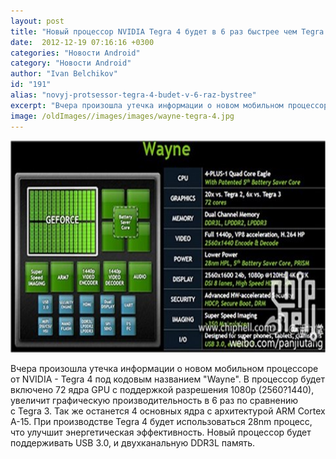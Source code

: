 ```yaml
---
layout: post
title: "Новый процессор NVIDIA Tegra 4 будет в 6 раз быстрее чем Tegra 3"
date:  2012-12-19 07:16:16 +0300
categories: "Новости Android"
category: "Новости Android"
author: "Ivan Belchikov"
id: "191"
alias: "novyj-protsessor-tegra-4-budet-v-6-raz-bystree"
excerpt: "Вчера произошла утечка информации о новом мобильном процессоре от NVIDIA - Tegra 4 под кодовым названием Wayne. В процессор будет включено 72 ядра GPU с поддержкой разрешения 1080p (2560?1440), увеличит графическую производительность в 6 раз по сравнению с Tegra 3. Так же останется 4 основных ядра с архитектурой ARM Cortex A-15. При производстве Tegra 4 будет использоваться 28nm процесс, что улучшит энергетическая эффективность. Новый процессор будет поддерживать USB 3.0, и двухканальную DDR3L память."
image: /oldImages//images/images/wayne-tegra-4.jpg
---
```

<img  src="/oldImages/images/images/wayne-tegra-4.jpg" border="0" alt="" title="wayne tegra 4" width="650" height="339" >

Вчера произошла утечка информации о новом мобильном процессоре от NVIDIA - Tegra 4 под кодовым названием "Wayne". В процессор будет включено 72 ядра GPU с поддержкой разрешения 1080p (2560?1440), увеличит графическую производительность в 6 раз по сравнению с Tegra 3. Так же останется 4 основных ядра с архитектурой ARM Cortex A-15. При производстве Tegra 4 будет использоваться 28nm процесс, что улучшит энергетическая эффективность. Новый процессор будет поддерживать USB 3.0, и двухканальную DDR3L память.

